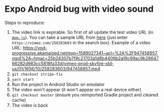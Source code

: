 # Expo Android bug with video sound

Steps to reproduce:

1. The video link is expirable. So first of all update the test video URL (in [`App.js`](https://github.com/n-sviridenko/stripe-expo-av-android-bug/blob/f8336ce2824bb6c6b720a2e941c25fcadf41ca30/App.js)). You can take a sample URL from [here](http://savevideo.me/de/) (just enter `https://vimeo.com/258283603` in the search box). Example of a video URL: https://vod-progressive.akamaized.net/exp=1589027341~acl=%2A%2F947458957.mp4%2A~hmac=25b24307b7f9c21703a1d8b4409b2a19c99ac9b2864766282d983cc5818fa33d/vimeo-prod-skyfire-std-us/01/1656/10/258283603/947458957.mp4
2. `git checkout stripe-fix`
3. `yarn start`
4. Run the project in Android Studio on emulator
5. The video won't appear (it won't appear on a real device either)
6. `git checkout master` (ensure you reimported Gradle project and cleared cache)
7. The video is back
